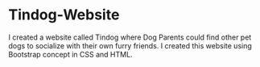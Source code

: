 # Tindog-Website
I created a website called Tindog where Dog Parents could find other pet dogs to socialize with their own furry friends. I created this website using Bootstrap concept in CSS and HTML.

